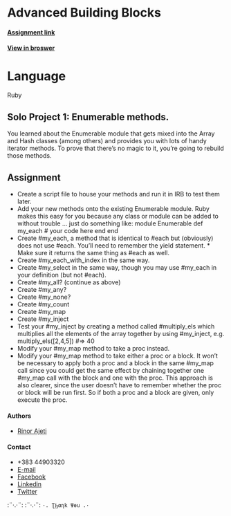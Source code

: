 # Advanced Building Blocks

#### [Assignment link](https://www.theodinproject.com/courses/ruby-programming/lessons/advanced-building-blocks)

#### [View in broswer](https://r4ajeti.github.io/Advanced_Building_Blocks/)

# Language

Ruby

## Solo Project 1: Enumerable methods.

You learned about the Enumerable module that gets mixed into the Array and Hash classes (among others) and provides you with lots of handy iterator methods. To prove that there’s no magic to it, you’re going to rebuild those methods.

## Assignment

* Create a script file to house your methods and run it in IRB to test them later.
* Add your new methods onto the existing Enumerable module. Ruby makes this easy for you because any class or module can be added to without trouble … just do something like:
  module Enumerable
    def my_each
      # your code here
    end
  end
* Create #my_each, a method that is identical to #each but (obviously) does not use #each. You’ll need to remember the yield statement. * Make sure it returns the same thing as #each as well.
* Create #my_each_with_index in the same way.
* Create #my_select in the same way, though you may use #my_each in your definition (but not #each).
* Create #my_all? (continue as above)
* Create #my_any?
* Create #my_none?
* Create #my_count
* Create #my_map
* Create #my_inject
* Test your #my_inject by creating a method called #multiply_els which multiplies all the elements of the array together by using   #my_inject, e.g. multiply_els([2,4,5]) #=> 40
* Modify your #my_map method to take a proc instead.
* Modify your #my_map method to take either a proc or a block. It won’t be necessary to apply both a proc and a block in the same #my_map call since you could get the same effect by chaining together one #my_map call with the block and one with the proc. This approach is also clearer, since the user doesn’t have to remember whether the proc or block will be run first. So if both a proc and a block are given, only execute the proc.


#### Authors
* [Rinor Ajeti](https://github.com/R4Ajeti)

#### Contact
* +383 44903320
* [E-mail](mailto:r4ajeti@gmail.com)
* [Facebook](https://www.facebook.com/r4ajeti)
* [Linkedin](https://www.linkedin.com/in/rinor-ajeti-79b6a8162)
* [Twitter](https://twitter.com/r4ajeti)

:¨·.·¨:   :¨·.·¨:
`·. ƮϦαɳk Ψөu .·`
